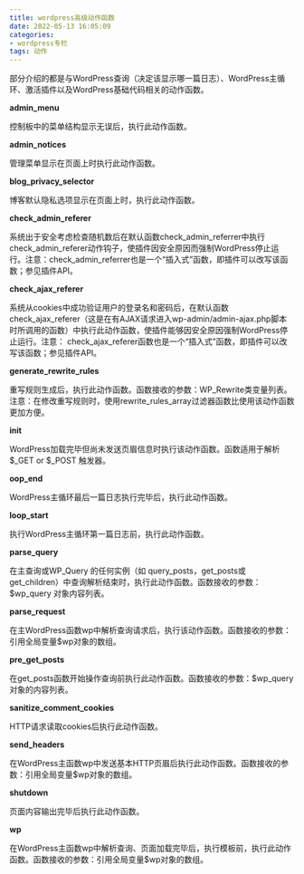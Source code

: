 ```yaml
---
title: wordpress高级动作函数
date: 2022-05-13 16:05:09
categories:
- wordpress专栏
tags: 动作
---
```




部分介绍的都是与WordPress查询（决定该显示哪一篇日志）、WordPress主循环、激活插件以及WordPress基础代码相关的动作函数。

**admin_menu**

控制板中的菜单结构显示无误后，执行此动作函数。

**admin_notices**

管理菜单显示在页面上时执行此动作函数。

**blog_privacy_selector**

博客默认隐私选项显示在页面上时，执行此动作函数。

**check_admin_referer**

系统出于安全考虑检查随机数后在默认函数check_admin_referrer中执行check_admin_referer动作钩子，使插件因安全原因而强制WordPress停止运行。注意：check_admin_referrer也是一个“插入式”函数，即插件可以改写该函数；参见插件API。

**check_ajax_referer**

系统从cookies中成功验证用户的登录名和密码后，在默认函数 check_ajax_referer（这是在有AJAX请求进入wp-admin/admin-ajax.php脚本时所调用的函数）中执行此动作函数，使插件能够因安全原因强制WordPress停止运行。注意： check_ajax_referer函数也是一个“插入式”函数，即插件可以改写该函数；参见插件API。

**generate_rewrite_rules**

重写规则生成后，执行此动作函数。函数接收的参数：WP_Rewrite类变量列表。注意：在修改重写规则时，使用rewrite_rules_array过滤器函数比使用该动作函数更加方便。

**init**

WordPress加载完毕但尚未发送页眉信息时执行该动作函数。函数适用于解析$_GET or $_POST 触发器。

**oop_end**

WordPress主循环最后一篇日志执行完毕后，执行此动作函数。

**loop_start**

执行WordPress主循环第一篇日志前，执行此动作函数。

**parse_query**

在主查询或WP_Query 的任何实例（如 query_posts，get_posts或get_children）中查询解析结束时，执行此动作函数。函数接收的参数：$wp_query 对象内容列表。

**parse_request**

在主WordPress函数wp中解析查询请求后，执行该动作函数。函数接收的参数：引用全局变量$wp对象的数组。

**pre_get_posts**

在get_posts函数开始操作查询前执行此动作函数。函数接收的参数：$wp_query对象的内容列表。

**sanitize_comment_cookies**

HTTP请求读取cookies后执行此动作函数。

**send_headers**

在WordPress主函数wp中发送基本HTTP页眉后执行此动作函数。函数接收的参数：引用全局变量$wp对象的数组。

**shutdown**

页面内容输出完毕后执行此动作函数。

**wp**

在WordPress主函数wp中解析查询、页面加载完毕后，执行模板前，执行此动作函数。函数接收的参数：引用全局变量$wp对象的数组。
